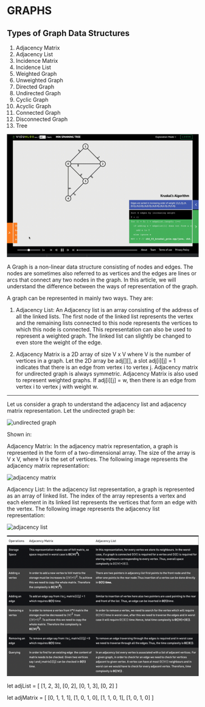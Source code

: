 # GRAPHS

## Types of Graph Data Structures

1. Adjacency Matrix
2. Adjacency List
3. Incidence Matrix
4. Incidence List
5. Weighted Graph
6. Unweighted Graph
7. Directed Graph
8. Undirected Graph
9. Cyclic Graph
10. Acyclic Graph
11. Connected Graph
12. Disconnected Graph
13. Tree

![graphs](../../files/graphtypes.gif)



A Graph is a non-linear data structure consisting of nodes and edges. The nodes are sometimes also referred to as vertices and the edges are lines or arcs that connect any two nodes in the graph. In this article, we will understand the difference between the ways of representation of the graph. 

A graph can be represented in mainly two ways. They are: 
 

1. Adjacency List: An Adjacency list is an array consisting of the address of all the linked lists. The first node of the linked list represents the vertex and the remaining lists connected to this node represents the vertices to which this node is connected. This representation can also be used to represent a weighted graph. The linked list can slightly be changed to even store the weight of the edge.
 

2. Adjacency Matrix is a 2D array of size V x V where V is the number of vertices in a graph. Let the 2D array be adj[][], a slot adj[i][j] = 1 indicates that there is an edge from vertex i to vertex j. Adjacency matrix for undirected graph is always symmetric. Adjacency Matrix is also used to represent weighted graphs. If adj[i][j] = w, then there is an edge from vertex i to vertex j with weight w.


----------------------------------------------------------------------------------------------------------------------------------------------------------------------------------------------

Let us consider a graph to understand the adjacency list and adjacency matrix representation. Let the undirected graph be: 

![undirected graph](https://media.geeksforgeeks.org/wp-content/uploads/20200609203724/graph.png)

Shown in: 

Adjacency Matrix: In the adjacency matrix representation, a graph is represented in the form of a two-dimensional array. The size of the array is V x V, where V is the set of vertices. The following image represents the adjacency matrix representation: 
 

![adjacency matrix](https://media.geeksforgeeks.org/wp-content/uploads/20200609204115/matrix.png)

Adjacency List: In the adjacency list representation, a graph is represented as an array of linked list. The index of the array represents a vertex and each element in its linked list represents the  vertices that form an edge with the vertex. The following image represents the adjacency list representation:

![adjacency list](https://media.geeksforgeeks.org/wp-content/uploads/20200609204414/linklist.png)


![adjListvsMatrix](../../files/adjListVsMatrix.png)


let adjList = [
    [1, 2, 3],
    [0, 2],
    [0, 1, 3],
    [0, 2]
]

let adjMatrix = [
    [0, 1, 1, 1],
    [1, 0, 1, 0],
    [1, 1, 0, 1],
    [1, 0, 1, 0]
]